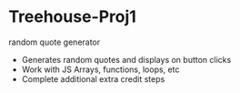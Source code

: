 # Treehouse-Proj1
random quote generator

- Generates random quotes and displays on button clicks
- Work with JS Arrays, functions, loops, etc
- Complete additional extra credit steps
